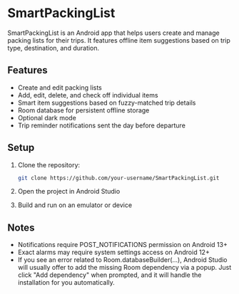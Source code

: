 # SmartPackingList

SmartPackingList is an Android app that helps users create and manage packing lists for their trips. It features offline item suggestions based on trip type, destination, and duration.

## Features

- Create and edit packing lists
- Add, edit, delete, and check off individual items
- Smart item suggestions based on fuzzy-matched trip details
- Room database for persistent offline storage
- Optional dark mode
- Trip reminder notifications sent the day before departure

## Setup

1. Clone the repository:
   ```bash
   git clone https://github.com/your-username/SmartPackingList.git
   ```

2. Open the project in Android Studio

3. Build and run on an emulator or device

## Notes

- Notifications require POST_NOTIFICATIONS permission on Android 13+
- Exact alarms may require system settings access on Android 12+
- If you see an error related to Room.databaseBuilder(...), Android Studio will usually offer to add the missing Room dependency via a popup. Just click "Add dependency" when prompted, and it will handle the installation for you automatically.
